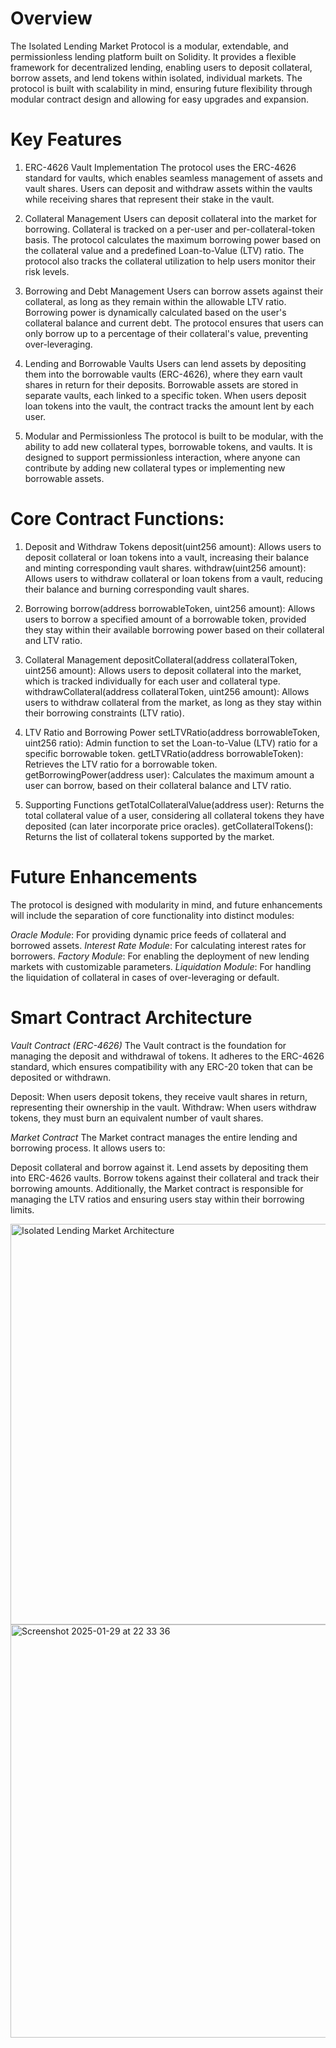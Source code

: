 # Overview
The Isolated Lending Market Protocol is a modular, extendable, and permissionless lending platform built on Solidity. It provides a flexible framework for decentralized lending, enabling users to deposit collateral, borrow assets, and lend tokens within isolated, individual markets. The protocol is built with scalability in mind, ensuring future flexibility through modular contract design and allowing for easy upgrades and expansion.

# Key Features
1. ERC-4626 Vault Implementation
The protocol uses the ERC-4626 standard for vaults, which enables seamless management of assets and vault shares. Users can deposit and withdraw assets within the vaults while receiving shares that represent their stake in the vault.

2. Collateral Management
Users can deposit collateral into the market for borrowing.
Collateral is tracked on a per-user and per-collateral-token basis.
The protocol calculates the maximum borrowing power based on the collateral value and a predefined Loan-to-Value (LTV) ratio.
The protocol also tracks the collateral utilization to help users monitor their risk levels.

3. Borrowing and Debt Management
Users can borrow assets against their collateral, as long as they remain within the allowable LTV ratio.
Borrowing power is dynamically calculated based on the user's collateral balance and current debt.
The protocol ensures that users can only borrow up to a percentage of their collateral's value, preventing over-leveraging.

4. Lending and Borrowable Vaults
Users can lend assets by depositing them into the borrowable vaults (ERC-4626), where they earn vault shares in return for their deposits.
Borrowable assets are stored in separate vaults, each linked to a specific token.
When users deposit loan tokens into the vault, the contract tracks the amount lent by each user.

5. Modular and Permissionless
The protocol is built to be modular, with the ability to add new collateral types, borrowable tokens, and vaults.
It is designed to support permissionless interaction, where anyone can contribute by adding new collateral types or implementing new borrowable assets.

# Core Contract Functions: 

1. Deposit and Withdraw Tokens
deposit(uint256 amount): Allows users to deposit collateral or loan tokens into a vault, increasing their balance and minting corresponding vault shares.
withdraw(uint256 amount): Allows users to withdraw collateral or loan tokens from a vault, reducing their balance and burning corresponding vault shares.

2. Borrowing
borrow(address borrowableToken, uint256 amount): Allows users to borrow a specified amount of a borrowable token, provided they stay within their available borrowing power based on their collateral and LTV ratio.

3. Collateral Management
depositCollateral(address collateralToken, uint256 amount): Allows users to deposit collateral into the market, which is tracked individually for each user and collateral type.
withdrawCollateral(address collateralToken, uint256 amount): Allows users to withdraw collateral from the market, as long as they stay within their borrowing constraints (LTV ratio).

4. LTV Ratio and Borrowing Power
setLTVRatio(address borrowableToken, uint256 ratio): Admin function to set the Loan-to-Value (LTV) ratio for a specific borrowable token.
getLTVRatio(address borrowableToken): Retrieves the LTV ratio for a borrowable token.
getBorrowingPower(address user): Calculates the maximum amount a user can borrow, based on their collateral balance and LTV ratio.

5. Supporting Functions
getTotalCollateralValue(address user): Returns the total collateral value of a user, considering all collateral tokens they have deposited (can later incorporate price oracles).
getCollateralTokens(): Returns the list of collateral tokens supported by the market.

# Future Enhancements
The protocol is designed with modularity in mind, and future enhancements will include the separation of core functionality into distinct modules:

*Oracle Module*: For providing dynamic price feeds of collateral and borrowed assets.
*Interest Rate Module*: For calculating interest rates for borrowers.
*Factory Module*: For enabling the deployment of new lending markets with customizable parameters.
*Liquidation Module*: For handling the liquidation of collateral in cases of over-leveraging or default.

# Smart Contract Architecture
*Vault Contract (ERC-4626)*
The Vault contract is the foundation for managing the deposit and withdrawal of tokens. It adheres to the ERC-4626 standard, which ensures compatibility with any ERC-20 token that can be deposited or withdrawn.

Deposit: When users deposit tokens, they receive vault shares in return, representing their ownership in the vault.
Withdraw: When users withdraw tokens, they must burn an equivalent number of vault shares.

*Market Contract*
The Market contract manages the entire lending and borrowing process. It allows users to:

Deposit collateral and borrow against it.
Lend assets by depositing them into ERC-4626 vaults.
Borrow tokens against their collateral and track their borrowing amounts.
Additionally, the Market contract is responsible for managing the LTV ratios and ensuring users stay within their borrowing limits.

<img width="641" alt="Isolated Lending Market Architecture" src="https://github.com/user-attachments/assets/60e0c870-a229-4a5c-82eb-0d8eabf34b9a" />

<img width="661" alt="Screenshot 2025-01-29 at 22 33 36" src="https://github.com/user-attachments/assets/4456df11-1ea0-45e3-bade-23ae6ec0c057" />


